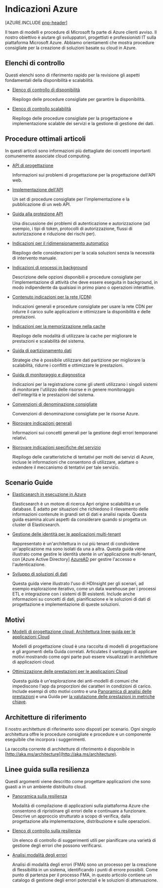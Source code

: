 
<properties
   pageTitle="Indicazioni Azure | modelli e procedure | Microsoft Azure"
   description="Procedure consigliate e indicazioni per Azure"
   services=""
   documentationCenter="na"
   authors="bennage"
   manager="marksou"
   editor=""
   tags=""/>

<tags
   ms.service="guidance"
   ms.devlang="na"
   ms.topic="article"
   ms.tgt_pltfrm="na"
   ms.workload="na"
   ms.date="08/17/2016"
   ms.author="christb"/>

# <a name="azure-guidance"></a>Indicazioni Azure

[AZURE.INCLUDE [pnp-header](../../includes/guidance-pnp-header-include.md)]

Il team di modelli e procedure di Microsoft fa parte di Azure clienti avviso. Il nostro obiettivo è aiutare gli sviluppatori, progettisti e professionisti IT sulla piattaforma Microsoft Azure. Abbiamo orientamenti che mostra procedure consigliate per la creazione di soluzioni basate su cloud in Azure.

## <a name="checklists"></a>Elenchi di controllo

Questi elenchi sono di riferimento rapido per la revisione gli aspetti fondamentali della disponibilità e scalabilità. 

- [Elenco di controllo di disponibilità][AvailabilityChecklist] 

    Riepilogo delle procedure consigliate per garantire la disponibilità.

- [Elenco di controllo scalabilità][ScalabilityChecklist]

    Riepilogo delle procedure consigliate per la progettazione e implementazione scalable dei servizi e la gestione di gestione dei dati.

## <a name="best-practices-articles"></a>Procedure ottimali articoli

In questi articoli sono informazioni più dettagliate dei concetti importanti comunemente associate cloud computing. 

- [API di progettazione][APIDesign] 

    Informazioni sui problemi di progettazione per la progettazione dell'API web.

- [Implementazione dell'API][APIImplementation] 

    Un set di procedure consigliate per l'implementazione e la pubblicazione di un web API.

- [Guida alla protezione API](https://github.com/mspnp/azure-guidance/blob/master/API-security.md) 

    Una discussione dei problemi di autenticazione e autorizzazione (ad esempio, i tipi di token, protocolli di autorizzazione, flussi di autorizzazione e riduzione dei rischi per).

- [Indicazioni per il ridimensionamento automatico][AutoscalingGuidance] 

    Riepilogo delle considerazioni per la scala soluzioni senza la necessità di intervento manuale.

- [Indicazioni di processi in background][BackgroundJobsGuidance] 

    Descrizione delle opzioni disponibili e procedure consigliate per l'implementazione di attività che deve essere eseguita in background, in modo indipendente da qualsiasi in primo piano o operazioni interattive.

- [Contenuto indicazioni per la rete (CDN)][CDNGuidance] 

    Indicazioni generali e procedure consigliate per usare la rete CDN per ridurre il carico sulle applicazioni e ottimizzare la disponibilità e delle prestazioni.

- [Indicazioni per la memorizzazione nella cache][CachingGuidance] 

    Riepilogo delle modalità di utilizzare la cache per migliorare le prestazioni e scalabilità del sistema.

- [Guida di partizionamento dati][DataPartitioningGuidance]

    Strategie che è possibile utilizzare dati partizione per migliorare la scalabilità, ridurre i conflitti e ottimizzare le prestazioni.

- [Guida di monitoraggio e diagnostica][MonitoringandDiagnosticsGuidance] 

    Indicazioni per la registrazione come gli utenti utilizzano i singoli sistemi di monitorare l'utilizzo delle risorse e in genere monitoraggio dell'integrità e le prestazioni del sistema.

- [Convenzioni di denominazione consigliate][naming-conventions] 

    Convenzioni di denominazione consigliate per le risorse Azure.

- [Riprovare indicazioni generali][RetryGeneralGuidance] 

    Informazioni sui concetti generali per la gestione degli errori temporanei relativi.

- [Riprovare indicazioni specifiche del servizio][RetryServiceSpecificGuidance]

    Riepilogo delle caratteristiche di tentativi per molti dei servizi di Azure, incluse le informazioni che consentono di utilizzare, adattare o estendere il meccanismo di tentativi per tale servizio.

## <a name="scenario-guides"></a>Scenario Guide

- [Elasticsearch in esecuzione in Azure][elasticsearch] 
    
    Elasticsearch è un motore di ricerca Apri origine scalabilità e un database. È adatto per situazioni che richiedono il rilevamento delle informazioni contenute in grandi set di dati e analisi rapida. Questa guida esamina alcuni aspetti da considerare quando si progetta un cluster di Elasticsearch.

- [Gestione delle identità per le applicazioni multi-tenant][identity-multitenant] 
    
    Rappresentato è un'architettura in cui più tenant di condividere un'applicazione ma sono isolati da una a altra. Questa guida viene illustrato come gestire le identità utente in un'applicazione multi-tenant, con [Azure Active Directory] [ AzureAD] per gestire l'accesso e l'autenticazione.
    
- [Sviluppo di soluzioni di dati](https://msdn.microsoft.com/library/dn749874.aspx)

    Questa guida viene illustrato l'uso di HDInsight per gli scenari, ad esempio esplorazione iterativo, come un data warehouse per i processi ETL e integrazione con i sistemi di BI esistenti. Include anche informazioni su concetti di dati, pianificazione e le soluzioni di dati di progettazione e implementazione di queste soluzioni.
    
## <a name="patterns"></a>Motivi

- [Modelli di progettazione cloud: Architettura linee guida per le applicazioni Cloud](https://msdn.microsoft.com/library/dn568099.aspx)

    Modelli di progettazione cloud è una raccolta di modelli di progettazione e gli argomenti della Guida correlati. Articulates il vantaggio di applicare motivi mostrando come ogni parte può essere visualizzati in architetture di applicazioni cloud.
    
- [Ottimizzazione delle prestazioni per le applicazioni Cloud](https://github.com/mspnp/performance-optimization)

    Questa guida è un'esplorazione dei anti-modelli di comuni che impediscono l'app da proporzioni dei caratteri in condizioni di carico. Include esempi di otto motivi contro e una [Panoramica di analisi delle prestazioni](https://github.com/mspnp/performance-optimization/blob/master/Performance-Analysis-Primer.md) e una Guida per [la valutazione delle prestazioni in metriche chiave](https://github.com/mspnp/performance-optimization/blob/master/Assessing-System-Performance-Against-KPI.md).

## <a name="reference-architectures"></a>Architetture di riferimento

Il nostro architetture di riferimento sono disposti per scenario.
Ogni singolo architettura offre le procedure consigliate e procedure e un componente eseguibile che incorpora i suggerimenti.

La raccolta corrente di architetture di riferimento è disponibile in [http://aka.ms/architecture](http://aka.ms/architecture).

## <a name="resiliency-guidance"></a>Linee guida sulla resilienza

Questi argomenti viene descritto come progettare applicazioni che sono guasti a in un ambiente distribuito cloud.   

- [Panoramica sulla resilienza][ResiliencyOvervew]

     Modalità di compilazione di applicazioni sulla piattaforma Azure che consentono di ripristinare gli errori delle e continuare a funzionare. Descrive un approccio strutturato a scopo di verifica, dalla progettazione alla implementazione, distribuzione e sulle operazioni.

- [Elenco di controllo sulla resilienza][resiliency-checklist]

    Un elenco di controllo di suggerimenti utili per pianificare una varietà di gestione degli errori che possono verificarsi.

- [Analisi modalità degli errori][resiliency-fma] 

    Analisi di modalità degli errori (FMA) sono un processo per la creazione di flessibilità in un sistema, identificando i punti di errore possibili. Come punto di partenza per il processo FMA, in questo articolo contiene un catalogo di gestione degli errori potenziali e le soluzioni di attenuazione. 

<!-- links -->

[AzureAD]: https://azure.microsoft.com/documentation/services/active-directory/

[PerformanceOptimization]: https://github.com/mspnp/performance-optimization

[APIDesign]: ../best-practices-api-design.md
[APIImplementation]: ../best-practices-api-implementation.md
[AutoscalingGuidance]: ../best-practices-auto-scaling.md
[BackgroundJobsGuidance]: ../best-practices-background-jobs.md
[CDNGuidance]: ../best-practices-cdn.md
[CachingGuidance]: ../best-practices-caching.md
[DataPartitioningGuidance]: ../best-practices-data-partitioning.md
[MonitoringandDiagnosticsGuidance]: ../best-practices-monitoring.md
[RetryGeneralGuidance]: ../best-practices-retry-general.md
[RetryServiceSpecificGuidance]: ../best-practices-retry-service-specific.md
[RetryPolicies]: Retry-Policies.md
[ScalabilityChecklist]: ../best-practices-scalability-checklist.md
[AvailabilityChecklist]: ../best-practices-availability-checklist.md
[naming-conventions]: guidance-naming-conventions.md

<!-- guidance projects -->
[elasticsearch]: guidance-elasticsearch.md
[identity-multitenant]: guidance-multitenant-identity.md

<!-- reference architectures -->
[ref-arch-single-vm-windows]: guidance-compute-single-vm.md
[ref-arch-single-vm-linux]: guidance-compute-single-vm-linux.md
[ref-arch-multi-vm]: guidance-compute-multi-vm.md
[ref-arch-3-tier]: guidance-compute-3-tier-vm.md
[ref-arch-n-tier-windows]: guidance-compute-n-tier-vm.md
[ref-arch-n-tier-linux]: guidance-compute-n-tier-vm-linux.md
[ref-arch-multi-dc-windows]: guidance-compute-multiple-datacenters.md
[ref-arch-multi-dc-linux]: guidance-compute-multiple-datacenters-linux.md

<!-- resiliency -->
[resiliency-fma]: guidance-resiliency-failure-mode-analysis.md
[resiliency-checklist]: guidance-resiliency-checklist.md
[ResiliencyOvervew]: guidance-resiliency-overview.md

